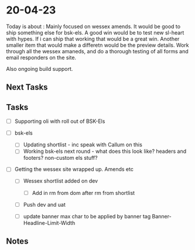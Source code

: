 # 20-04-23

Today is about : Mainly focused on wessex amends. It would be good to ship something else for bsk-els. A good win would be to test new sl-heart with hypes. If i can ship that working that would be a great win. Another smaller item that would make a differetn would be the preview details.
Work through all the wessex amaneds, and do a thorough testing of all forms and email responders on the site.

Also ongoing build support.

## Next Tasks


## Tasks
- [ ] Supporting oli with roll out of BSK-Els

- [ ] bsk-els
  - [ ] Updating shortlist - inc speak with Callum on this
  - [ ] Working bsk-els next round - what does this look like? headers and footers? non-custom els stuff?

- [ ] Getting the wessex site wrapped up. Amends etc
  - [ ] Wessex shortlist added on dev
    - [ ] Add in rm from dom after rm from shortlist
  - [ ] Push dev and uat
  - [ ] update banner max char to be applied by banner tag
        Banner-Headline-Limit-Width



## Notes
